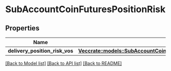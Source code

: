 # SubAccountCoinFuturesPositionRisk

## Properties

Name | Type | Description | Notes
------------ | ------------- | ------------- | -------------
**delivery_position_risk_vos** | [**Vec<crate::models::SubAccountCoinFuturesPositionRiskDeliveryPositionRiskVosInner>**](subAccountCOINFuturesPositionRisk_deliveryPositionRiskVos_inner.md) |  | 

[[Back to Model list]](../README.md#documentation-for-models) [[Back to API list]](../README.md#documentation-for-api-endpoints) [[Back to README]](../README.md)


